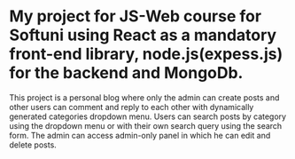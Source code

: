# My project for JS-Web course for Softuni using React as a mandatory front-end library, node.js(expess.js) for the backend and MongoDb.

This project is a personal blog where only the admin can create posts and other users can comment and reply to each other with dynamically generated categories dropdown menu. Users can search posts by category using the dropdown menu or with their own search query using the search form.
The admin can access admin-only panel in which he can edit and delete posts.


